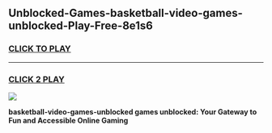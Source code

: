 
## Unblocked-Games-basketball-video-games-unblocked-Play-Free-8e1s6
<h3>
<a href="https://premium76.site?title=basketball-video-games-unblocked&ref=23A">CLICK TO PLAY</a></h3>
<hr>

<h3>
<a href="https://premium76.site?title=basketball-video-games-unblocked&ref=23A">CLICK 2 PLAY</a>
  
</h3>

<a href="https://premium76.site?title=basketball-video-games-unblocked&ref=23A"><img src="https://clearcache.store/games.png"></a>


**basketball-video-games-unblocked games unblocked: Your Gateway to Fun and Accessible Online Gaming**
